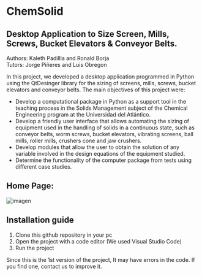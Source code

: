 # ChemSolid
## Desktop Application to Size Screen, Mills, Screws, Bucket Elevators & Conveyor Belts. 

Authors: Kaleth Padillla and Ronald Borja <br>
Tutors: Jorge Piñeres and Luis Obregon

In this project, we developed a desktop application programmed in Python using the QtDesinger library for the sizing of screens, mills, screws, bucket elevators and conveyor belts. The main objectives of this project were:

* Develop a computational package in Python as a support tool in the teaching process in the Solids Management subject of the Chemical Engineering program at the Universidad del Atlántico.
* Develop a friendly user interface that allows automating the sizing of equipment used in the handling of solids in a continuous state, such as conveyor belts, worm screws, bucket elevators, vibrating screens, ball mills, roller mills, crushers cone and jaw crushers.
* Develop modules that allow the user to obtain the solution of any variable involved in the design equations of the equipment studied.
* Determine the functionality of the computer package from tests using different case studies.

## Home Page: 
![imagen](https://github.com/ronaldborja/chemsolid-app/assets/75533154/4242b8b6-dd0b-4ba1-8c5f-bbcfee5f2a2f)

## Installation guide
1. Clone this github repository in your pc
2. Open the project with a code editor (We used Visual Studio Code)
3. Run the project

Since this is the 1st version of the project, It may have errors in the code. If you find one, contact us to improve it. 


